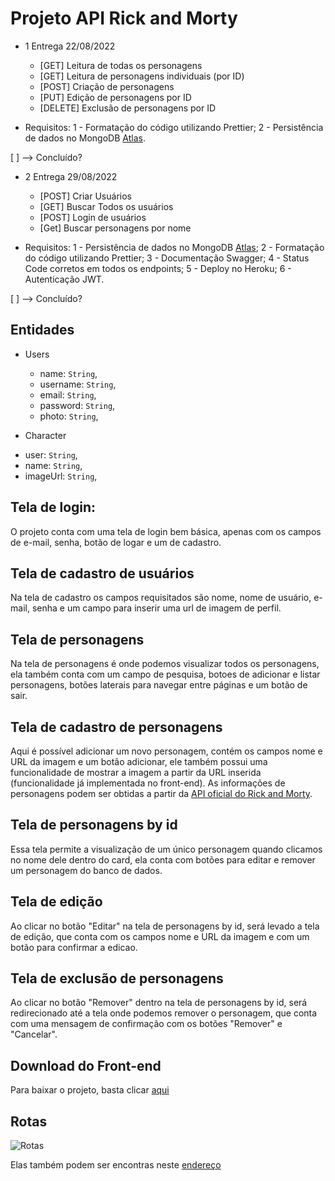 # Projeto API Rick and Morty

- 1 Entrega 22/08/2022

  - [GET] Leitura de todas os personagens
  - [GET] Leitura de personagens individuais (por ID)
  - [POST] Criação de personagens
  - [PUT] Edição de personagens por ID
  - [DELETE] Exclusão de personagens por ID

- Requisitos:
  1 - Formatação do código utilizando Prettier;
  2 - Persistência de dados no MongoDB [Atlas](https://account.mongodb.com/account/login).

[ ] --> Concluído?

- 2 Entrega 29/08/2022

  - [POST] Criar Usuários
  - [GET] Buscar Todos os usuários
  - [POST] Login de usuários
  - [Get] Buscar personagens por nome

- Requisitos:
  1 - Persistência de dados no MongoDB [Atlas](https://account.mongodb.com/account/login);
  2 - Formatação do código utilizando Prettier;
  3 - Documentação Swagger;
  4 - Status Code corretos em todos os endpoints;
  5 - Deploy no Heroku;
  6 - Autenticação JWT.

[ ] --> Concluído?

## Entidades

- Users

  - name: `String`,
  - username: `String`,
  - email: `String`,
  - password: `String`,
  - photo: `String`,

- Character

* user: `String`,
* name: `String`,
* imageUrl: `String`,

## Tela de login:

O projeto conta com uma tela de login bem básica, apenas com os campos de e-mail, senha, botão de logar e um de cadastro.

## Tela de cadastro de usuários

Na tela de cadastro os campos requisitados são nome, nome de usuário, e-mail, senha e um campo para inserir uma url de imagem de perfil.

## Tela de personagens

Na tela de personagens é onde podemos visualizar todos os personagens, ela também conta com um campo de pesquisa, botoes de adicionar e listar personagens, botões laterais para navegar entre páginas e um botão de sair.

## Tela de cadastro de personagens

Aqui é possível adicionar um novo personagem, contém os campos nome e URL da imagem e um botão adicionar, ele também possui uma funcionalidade de mostrar a imagem a partir da URL inserida (funcionalidade já implementada no front-end).
As informações de personagens podem ser obtidas a partir da [API oficial do Rick and Morty](https://rickandmortyapi.com/).

## Tela de personagens by id

Essa tela permite a visualização de um único personagem quando clicamos no nome dele dentro do card, ela conta com botões para editar e remover um personagem do banco de dados.

## Tela de edição

Ao clicar no botão "Editar" na tela de personagens by id, será levado a tela de edição, que conta com os campos nome e URL da imagem e com um botão para confirmar a edicao.

## Tela de exclusão de personagens

Ao clicar no botão "Remover" dentro na tela de personagens by id, será redirecionado até a tela onde podemos remover o personagem, que conta com uma mensagem de confirmação com os botões "Remover" e "Cancelar".

## Download do Front-end

Para baixar o projeto, basta clicar [aqui](https://drive.google.com/file/d/1FAutpdj3nYIuwzfeoLwUOhWmybOvecSi/view?usp=sharing)

## Rotas

![Rotas](https://media.discordapp.net/attachments/798520358977929226/1010842418528137297/api-docs.PNG?width=1245&height=676 "Documentação de Rotas")

Elas também podem ser encontras neste [endereço](https://rick-and-morty-server.herokuapp.com/api-docs)
